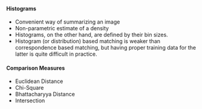#### Histograms
 - Convenient way of summarizing an image 
 - Non-parametric estimate of a density
 - Histograms, on the other hand, are defined by their bin sizes. 
 - Histogram (or distribution) based matching is weaker than correspondence based matching, but having proper training data for the latter is quite difficult in practice. 
 
 #### Comparison Measures
 - Euclidean Distance
 - Chi-Square
 - Bhattacharyya Distance
 - Intersection

 
 
